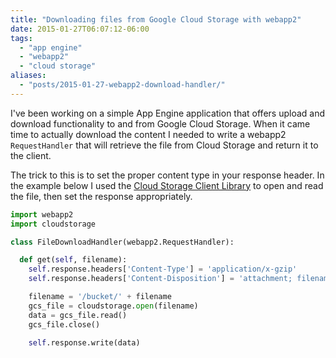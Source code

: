 ```yaml
---
title: "Downloading files from Google Cloud Storage with webapp2"
date: 2015-01-27T06:07:12-06:00
tags: 
  - "app engine"
  - "webapp2"
  - "cloud storage"
aliases:
  - "posts/2015-01-27-webapp2-download-handler/"
---
```


I've been working on a simple App Engine application that offers upload and
download functionality to and from Google Cloud Storage. When it came time to
actually download the content I needed to write a webapp2 `RequestHandler` that
will retrieve the file from Cloud Storage and return it to the client.

<!--more-->

The trick to this is to set the proper content type in your response header. In
the example below I used the [Cloud Storage Client
Library](https://cloud.google.com/appengine/docs/python/googlecloudstorageclient/)
to open and read the file, then set the response appropriately.

```python
import webapp2
import cloudstorage

class FileDownloadHandler(webapp2.RequestHandler):

  def get(self, filename):
    self.response.headers['Content-Type'] = 'application/x-gzip'
    self.response.headers['Content-Disposition'] = 'attachment; filename=%s' % filename

    filename = '/bucket/' + filename
    gcs_file = cloudstorage.open(filename)
    data = gcs_file.read()
    gcs_file.close()

    self.response.write(data)
```

[client]: (https://cloud.google.com/appengine/docs/python/googlecloudstorageclient/)

